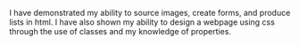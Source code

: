 I have demonstrated my ability to source images, create forms, and produce lists in html.
I have also shown my ability to design a webpage using css through the use of classes and my knowledge of properties.
